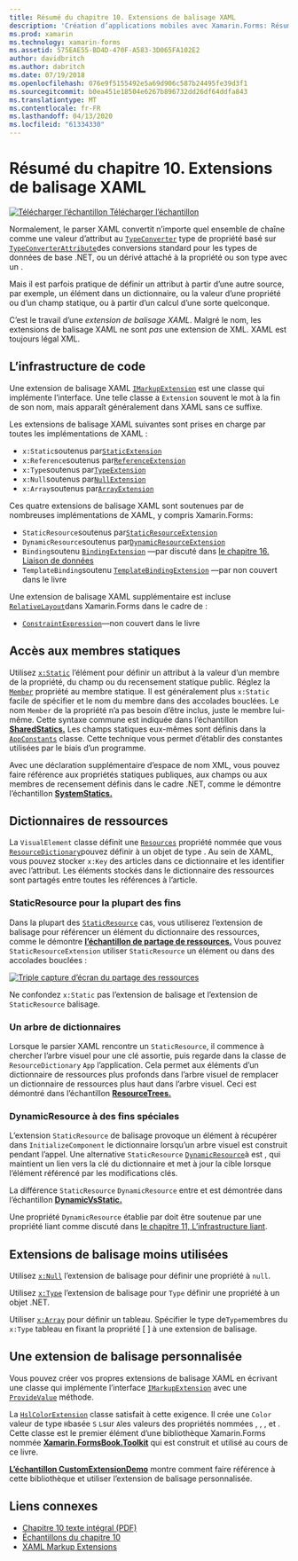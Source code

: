 ```yaml
---
title: Résumé du chapitre 10. Extensions de balisage XAML
description: 'Création d’applications mobiles avec Xamarin.Forms: Résumé du chapitre 10. Extensions de balisage XAML'
ms.prod: xamarin
ms.technology: xamarin-forms
ms.assetid: 575EAE55-BD4D-470F-A583-3D065FA102E2
author: davidbritch
ms.author: dabritch
ms.date: 07/19/2018
ms.openlocfilehash: 076e9f5155492e5a69d906c587b24495fe39d3f1
ms.sourcegitcommit: b0ea451e18504e6267b896732dd26df64ddfa843
ms.translationtype: MT
ms.contentlocale: fr-FR
ms.lasthandoff: 04/13/2020
ms.locfileid: "61334330"
---
```

# <a name="summary-of-chapter-10-xaml-markup-extensions"></a>Résumé du chapitre 10. Extensions de balisage XAML

[![Télécharger](~/media/shared/download.png) l’échantillon Télécharger l’échantillon](https://github.com/xamarin/xamarin-forms-book-samples/tree/master/Chapter10)

Normalement, le parser XAML convertit n’importe quel ensemble de chaîne comme une valeur d’attribut au [`TypeConverter`](xref:Xamarin.Forms.TypeConverter) type de propriété basé sur [`TypeConverterAttribute`](xref:Xamarin.Forms.TypeConverterAttribute)des conversions standard pour les types de données de base .NET, ou un dérivé attaché à la propriété ou son type avec un .

Mais il est parfois pratique de définir un attribut à partir d’une autre source, par exemple, un élément dans un dictionnaire, ou la valeur d’une propriété ou d’un champ statique, ou à partir d’un calcul d’une sorte quelconque.

C’est le travail d’une *extension de balisage XAML*. Malgré le nom, les extensions de balisage XAML ne sont *pas* une extension de XML. XAML est toujours légal XML.

## <a name="the-code-infrastructure"></a>L’infrastructure de code

Une extension de balisage XAML [`IMarkupExtension`](xref:Xamarin.Forms.Xaml.IMarkupExtension) est une classe qui implémente l’interface. Une telle classe a `Extension` souvent le mot à la fin de son nom, mais apparaît généralement dans XAML sans ce suffixe.

Les extensions de balisage XAML suivantes sont prises en charge par toutes les implémentations de XAML :

- `x:Static`soutenus par[`StaticExtension`](xref:Xamarin.Forms.Xaml.StaticExtension)
- `x:Reference`soutenus par[`ReferenceExtension`](xref:Xamarin.Forms.Xaml.ReferenceExtension)
- `x:Type`soutenus par[`TypeExtension`](xref:Xamarin.Forms.Xaml.TypeExtension)
- `x:Null`soutenus par[`NullExtension`](xref:Xamarin.Forms.Xaml.NullExtension)
- `x:Array`soutenus par[`ArrayExtension`](xref:Xamarin.Forms.Xaml.ArrayExtension)

Ces quatre extensions de balisage XAML sont soutenues par de nombreuses implémentations de XAML, y compris Xamarin.Forms:

- `StaticResource`soutenus par[`StaticResourceExtension`](xref:Xamarin.Forms.Xaml.StaticResourceExtension)
- `DynamicResource`soutenus par[`DynamicResourceExtension`](xref:Xamarin.Forms.Xaml.DynamicResourceExtension)
- `Binding`soutenu [`BindingExtension`](xref:Xamarin.Forms.Xaml.BindingExtension) &mdash;par discuté dans [le chapitre 16. Liaison de données](chapter16.md)
- `TemplateBinding`soutenu [`TemplateBindingExtension`](xref:Xamarin.Forms.Xaml.TemplateBindingExtension) &mdash;par non couvert dans le livre

Une extension de balisage XAML supplémentaire est incluse [`RelativeLayout`](xref:Xamarin.Forms.RelativeLayout)dans Xamarin.Forms dans le cadre de :

- [`ConstraintExpression`](xref:Xamarin.Forms.ConstraintExpression)&mdash;non couvert dans le livre

## <a name="accessing-static-members"></a>Accès aux membres statiques

Utilisez [`x:Static`](xref:Xamarin.Forms.Xaml.StaticExtension) l’élément pour définir un attribut à la valeur d’un membre de la propriété, du champ ou du recensement statique public. Réglez la [`Member`](xref:Xamarin.Forms.Xaml.StaticExtension.Member) propriété au membre statique. Il est généralement plus `x:Static` facile de spécifier et le nom du membre dans des accolades bouclées. Le nom `Member` de la propriété n’a pas besoin d’être inclus, juste le membre lui-même. Cette syntaxe commune est indiquée dans l’échantillon [**SharedStatics.**](https://github.com/xamarin/xamarin-forms-book-samples/tree/master/Chapter10/SharedStatics) Les champs statiques eux-mêmes sont définis dans la [`AppConstants`](https://github.com/xamarin/xamarin-forms-book-samples/blob/master/Chapter10/SharedStatics/SharedStatics/SharedStatics/AppConstants.cs) classe. Cette technique vous permet d’établir des constantes utilisées par le biais d’un programme.

Avec une déclaration supplémentaire d’espace de nom XML, vous pouvez faire référence aux propriétés statiques publiques, aux champs ou aux membres de recensement définis dans le cadre .NET, comme le démontre l’échantillon [**SystemStatics.**](https://github.com/xamarin/xamarin-forms-book-samples/tree/master/Chapter10/SystemStatics)

## <a name="resource-dictionaries"></a>Dictionnaires de ressources

La `VisualElement` classe définit une [`Resources`](xref:Xamarin.Forms.VisualElement.Resources) propriété nommée que vous [`ResourceDictionary`](xref:Xamarin.Forms.ResourceDictionary)pouvez définir à un objet de type . Au sein de XAML, vous pouvez stocker `x:Key` des articles dans ce dictionnaire et les identifier avec l’attribut. Les éléments stockés dans le dictionnaire des ressources sont partagés entre toutes les références à l’article.

### <a name="staticresource-for-most-purposes"></a>StaticResource pour la plupart des fins

Dans la plupart des [`StaticResource`](xref:Xamarin.Forms.Xaml.StaticResourceExtension) cas, vous utiliserez l’extension de balisage pour référencer un élément du dictionnaire des ressources, comme le démontre [**l’échantillon de partage de ressources.**](https://github.com/xamarin/xamarin-forms-book-samples/tree/master/Chapter10/ResourceSharing) Vous pouvez `StaticResourceExtension` utiliser `StaticResource` un élément ou dans des accolades bouclées :

[![Triple capture d’écran du partage des ressources](images/ch10fg03-small.png "Partage de ressources")](images/ch10fg03-large.png#lightbox "Partage de ressources")

Ne confondez `x:Static` pas l’extension de balisage et l’extension de `StaticResource` balisage.

### <a name="a-tree-of-dictionaries"></a>Un arbre de dictionnaires

Lorsque le parsier XAML rencontre un `StaticResource`, il commence à chercher l’arbre visuel pour une clé assortie, puis regarde dans la classe de `ResourceDictionary` `App` l’application. Cela permet aux éléments d’un dictionnaire de ressources plus profonds dans l’arbre visuel de remplacer un dictionnaire de ressources plus haut dans l’arbre visuel. Ceci est démontré dans l’échantillon [**ResourceTrees.**](https://github.com/xamarin/xamarin-forms-book-samples/tree/master/Chapter10/ResourceTrees)

### <a name="dynamicresource-for-special-purposes"></a>DynamicResource à des fins spéciales

L’extension `StaticResource` de balisage provoque un élément à récupérer dans `InitializeComponent` le dictionnaire lorsqu’un arbre visuel est construit pendant l’appel. Une alternative `StaticResource` [`DynamicResource`](xref:Xamarin.Forms.Xaml.DynamicResourceExtension)à est , qui maintient un lien vers la clé du dictionnaire et met à jour la cible lorsque l’élément référencé par les modifications clés.

La différence `StaticResource` `DynamicResource` entre et est démontrée dans l’échantillon [**DynamicVsStatic.**](https://github.com/xamarin/xamarin-forms-book-samples/tree/master/Chapter10/DynamicVsStatic)

Une propriété `DynamicResource` établie par doit être soutenue par une propriété liant comme discuté dans [le chapitre 11, L’infrastructure liant](chapter11.md).

## <a name="lesser-used-markup-extensions"></a>Extensions de balisage moins utilisées

Utilisez [`x:Null`](xref:Xamarin.Forms.Xaml.NullExtension) l’extension de balisage pour définir une propriété à `null`.

Utilisez [`x:Type`](xref:Xamarin.Forms.Xaml.TypeExtension) l’extension de balisage pour `Type` définir une propriété à un objet .NET.

Utiliser [`x:Array`](xref:Xamarin.Forms.Xaml.ArrayExtension) pour définir un tableau. Spécifier le type de`Type`membres du `x:Type` tableau en fixant la propriété [ ] à une extension de balisage.

## <a name="a-custom-markup-extension"></a>Une extension de balisage personnalisée

Vous pouvez créer vos propres extensions de balisage XAML en écrivant une classe qui implémente l’interface [`IMarkupExtension`](xref:Xamarin.Forms.Xaml.IMarkupExtension) avec une [`ProvideValue`](xref:Xamarin.Forms.Xaml.IMarkupExtension.ProvideValue(System.IServiceProvider)) méthode.

La [`HslColorExtension`](https://github.com/xamarin/xamarin-forms-book-samples/blob/master/Libraries/Xamarin.FormsBook.Toolkit/Xamarin.FormsBook.Toolkit/HslColorExtension.cs) classe satisfait à cette exigence. Il crée une `Color` valeur de type `H`basée `S` `L`sur `A`les valeurs des propriétés nommées , , , et . Cette classe est le premier élément d’une bibliothèque Xamarin.Forms nommée [**Xamarin.FormsBook.Toolkit**](https://github.com/xamarin/xamarin-forms-book-samples/tree/master/Libraries/Xamarin.FormsBook.Toolkit) qui est construit et utilisé au cours de ce livre.

[**L’échantillon CustomExtensionDemo**](https://github.com/xamarin/xamarin-forms-book-samples/tree/master/Chapter10/CustomExtensionDemo) montre comment faire référence à cette bibliothèque et utiliser l’extension de balisage personnalisée.

## <a name="related-links"></a>Liens connexes

- [Chapitre 10 texte intégral (PDF)](https://download.xamarin.com/developer/xamarin-forms-book/XamarinFormsBook-Ch10-Apr2016.pdf)
- [Échantillons du chapitre 10](https://github.com/xamarin/xamarin-forms-book-samples/tree/master/Chapter10)
- [XAML Markup Extensions](~/xamarin-forms/xaml/markup-extensions/index.md)
